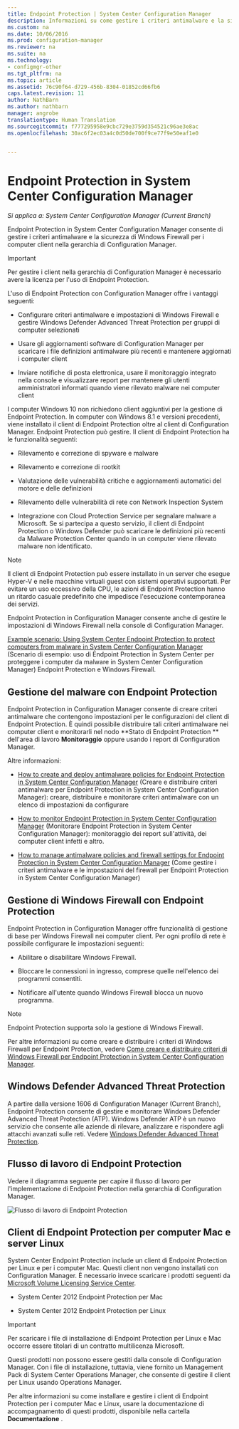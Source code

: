 ```yaml
---
title: Endpoint Protection | System Center Configuration Manager
description: Informazioni su come gestire i criteri antimalware e la sicurezza di Windows Firewall per i computer client nella gerarchia di Configuration Manager.
ms.custom: na
ms.date: 10/06/2016
ms.prod: configuration-manager
ms.reviewer: na
ms.suite: na
ms.technology:
- configmgr-other
ms.tgt_pltfrm: na
ms.topic: article
ms.assetid: 76c90f64-d729-456b-8304-01852cd66fb6
caps.latest.revision: 11
author: NathBarn
ms.author: nathbarn
manager: angrobe
translationtype: Human Translation
ms.sourcegitcommit: f777295958e9cbc729e3759d354521c96ae3e8ac
ms.openlocfilehash: 30ac6f2ec03a4c0d50de700f9ce77f9e50eaf1e0


---
```

# <a name="endpoint-protection-in-system-center-configuration-manager"></a>Endpoint Protection in System Center Configuration Manager

*Si applica a: System Center Configuration Manager (Current Branch)*

Endpoint Protection in System Center Configuration Manager consente di gestire i criteri antimalware e la sicurezza di Windows Firewall per i computer client nella gerarchia di Configuration Manager.  

> [!IMPORTANT]  
>  Per gestire i client nella gerarchia di Configuration Manager è necessario avere la licenza per l'uso di Endpoint Protection.  

 L'uso di Endpoint Protection con Configuration Manager offre i vantaggi seguenti:  

-   Configurare criteri antimalware e impostazioni di Windows Firewall e gestire Windows Defender Advanced Threat Protection per gruppi di computer selezionati  

-   Usare gli aggiornamenti software di Configuration Manager per scaricare i file definizioni antimalware più recenti e mantenere aggiornati i computer client  

-   Inviare notifiche di posta elettronica, usare il monitoraggio integrato nella console e visualizzare report per mantenere gli utenti amministratori informati quando viene rilevato malware nei computer client  

I computer Windows 10 non richiedono client aggiuntivi per la gestione di Endpoint Protection. In computer con Windows 8.1 e versioni precedenti, viene installato il client di Endpoint Protection oltre al client di Configuration Manager. Endpoint Protection può gestire. Il client di Endpoint Protection ha le funzionalità seguenti:  

-   Rilevamento e correzione di spyware e malware  

-   Rilevamento e correzione di rootkit  

-   Valutazione delle vulnerabilità critiche e aggiornamenti automatici del motore e delle definizioni  

-   Rilevamento delle vulnerabilità di rete con Network Inspection System  

-   Integrazione con Cloud Protection Service per segnalare malware a Microsoft. Se si partecipa a questo servizio, il client di Endpoint Protection o Windows Defender può scaricare le definizioni più recenti da Malware Protection Center quando in un computer viene rilevato malware non identificato.  

> [!NOTE]  
>  Il client di Endpoint Protection può essere installato in un server che esegue Hyper-V e nelle macchine virtuali guest con sistemi operativi supportati. Per evitare un uso eccessivo della CPU, le azioni di Endpoint Protection hanno un ritardo casuale predefinito che impedisce l'esecuzione contemporanea dei servizi.  

 Endpoint Protection in Configuration Manager consente anche di gestire le impostazioni di Windows Firewall nella console di Configuration Manager.  

 [Example scenario: Using System Center Endpoint Protection to protect computers from malware in System Center Configuration Manager](scenarios-endpoint-protection.md) (Scenario di esempio: uso di Endpoint Protection in System Center per proteggere i computer da malware in System Center Configuration Manager) Endpoint Protection e Windows Firewall.  


## <a name="managing-malware-with-endpoint-protection"></a>Gestione del malware con Endpoint Protection  
 Endpoint Protection in Configuration Manager consente di creare criteri antimalware che contengono impostazioni per le configurazioni del client di Endpoint Protection. È quindi possibile distribuire tali criteri antimalware nei computer client e monitorarli nel nodo **Stato di Endpoint Protection ** dell'area di lavoro **Monitoraggio** oppure usando i report di Configuration Manager.  

 Altre informazioni:  

-   [How to create and deploy antimalware policies for Endpoint Protection in System Center Configuration Manager](endpoint-antimalware-policies.md) (Creare e distribuire criteri antimalware per Endpoint Protection in System Center Configuration Manager): creare, distribuire e monitorare criteri antimalware con un elenco di impostazioni da configurare  

-   [How to monitor Endpoint Protection in System Center Configuration Manager](monitor-endpoint-protection.md) (Monitorare Endpoint Protection in System Center Configuration Manager): monitoraggio dei report sull'attività, dei computer client infetti e altro.  

-   [How to manage antimalware policies and firewall settings for Endpoint Protection in System Center Configuration Manager](endpoint-antimalware-firewall.md) (Come gestire i criteri antimalware e le impostazioni del firewall per Endpoint Protection in System Center Configuration Manager)  


## <a name="managing-windows-firewall-with-endpoint-protection"></a>Gestione di Windows Firewall con Endpoint Protection  
 Endpoint Protection in Configuration Manager offre funzionalità di gestione di base per Windows Firewall nei computer client. Per ogni profilo di rete è possibile configurare le impostazioni seguenti:  

-   Abilitare o disabilitare Windows Firewall.  

-   Bloccare le connessioni in ingresso, comprese quelle nell'elenco dei programmi consentiti.  

-   Notificare all'utente quando Windows Firewall blocca un nuovo programma.  

> [!NOTE]  
>  Endpoint Protection supporta solo la gestione di Windows Firewall.  


 Per altre informazioni su come creare e distribuire i criteri di Windows Firewall per Endpoint Protection, vedere [Come creare e distribuire criteri di Windows Firewall per Endpoint Protection in System Center Configuration Manager](create-windows-firewall-policies.md).  


## <a name="windows-defender-advanced-threat-protection"></a>Windows Defender Advanced Threat Protection

A partire dalla versione 1606 di Configuration Manager (Current Branch), Endpoint Protection consente di gestire e monitorare Windows Defender Advanced Threat Protection (ATP). Windows Defender ATP è un nuovo servizio che consente alle aziende di rilevare, analizzare e rispondere agli attacchi avanzati sulle reti. Vedere [Windows Defender Advanced Threat Protection](windows-defender-advanced-threat-protection.md).

## <a name="endpoint-protection-workflow"></a>Flusso di lavoro di Endpoint Protection  
 Vedere il diagramma seguente per capire il flusso di lavoro per l'implementazione di Endpoint Protection nella gerarchia di Configuration Manager.  

 ![Flusso di lavoro di Endpoint Protection](../media/Endpoint-Protection-Workflow.gif)  

## <a name="endpoint-protection-client-for-mac-computers-and-linux-servers"></a>Client di Endpoint Protection per computer Mac e server Linux  
 System Center Endpoint Protection include un client di Endpoint Protection per Linux e per i computer Mac. Questi client non vengono installati con Configuration Manager. È necessario invece scaricare i prodotti seguenti da [Microsoft Volume Licensing Service Center](https://www.microsoft.com/licensing/servicecenter/default.aspx).  

-   System Center 2012 Endpoint Protection per Mac  

-   System Center 2012 Endpoint Protection per Linux  


> [!IMPORTANT]  
>  Per scaricare i file di installazione di Endpoint Protection per Linux e Mac occorre essere titolari di un contratto multilicenza Microsoft.  

 Questi prodotti non possono essere gestiti dalla console di Configuration Manager. Con i file di installazione, tuttavia, viene fornito un Management Pack di System Center Operations Manager, che consente di gestire il client per Linux usando Operations Manager.  

 Per altre informazioni su come installare e gestire i client di Endpoint Protection per i computer Mac e Linux, usare la documentazione di accompagnamento di questi prodotti, disponibile nella cartella **Documentazione** .



<!--HONumber=Nov16_HO1-->


